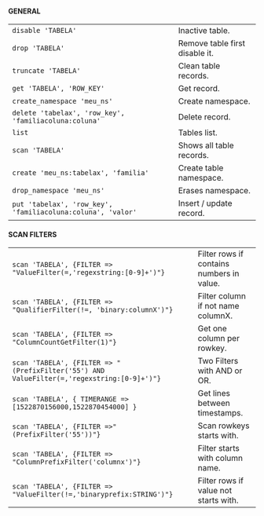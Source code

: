 #### GENERAL
|||
|-|-|
`disable 'TABELA'`|Inactive table.
`drop 'TABELA'`|Remove table first disable it.
`truncate 'TABELA'`|Clean table records.
`get 'TABELA', 'ROW_KEY'`|Get record.
`create_namespace 'meu_ns'`|Create namespace.
`delete 'tabelax', 'row_key', 'familiacoluna:coluna'`|Delete record.
`list`|Tables list.
`scan 'TABELA'`|Shows all table records.
`create 'meu_ns:tabelax', 'familia'`|Create table namespace.
`drop_namespace 'meu_ns'`|Erases namespace.
`put 'tabelax', 'row_key', 'familiacoluna:coluna', 'valor'`|Insert / update record.
#### SCAN FILTERS
|||
|-|-|
`scan 'TABELA', {FILTER => "ValueFilter(=,'regexstring:[0-9]+')"}`|Filter rows if contains numbers in value.
`scan 'TABELA', {FILTER => "QualifierFilter(!=, 'binary:columnX')"}`|Filter column if not name columnX.
`scan 'TABELA', {FILTER => "ColumnCountGetFilter(1)"}`|Get one column per rowkey.
`scan 'TABELA', {FILTER => "(PrefixFilter('55') AND ValueFilter(=,'regexstring:[0-9]+')"}`|Two Filters with AND or OR.
`scan 'TABELA', { TIMERANGE => [1522870156000,1522870454000] }`|Get lines between timestamps.
`scan 'TABELA', {FILTER =>"(PrefixFilter('55'))"}`|Scan rowkeys starts with.
`scan 'TABELA', {FILTER => "ColumnPrefixFilter('columnx')"}`|Filter starts with column name.
`scan 'TABELA', {FILTER => "ValueFilter(!=,'binaryprefix:STRING')"}`|Filter rows if value not starts with.
